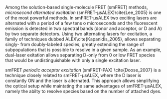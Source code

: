 Among the solution-based single-molecule FRET (smFRET)
methods, *microsecond alternated excitation* 
(smFRET-μsALEX)\cite{Lee_2005} is one of the most powerful
methods. In smFRET-μsALEX two exciting lasers are alternated with a
period of a few tens o microseconds and the fluorescent emission is
detected in two spectral bands (donor and acceptor, or D and A) by two 
separate detectors. Using two alternating lasers for excitation,
a family of techniques dubbed ALEX\cite{Kapanidis_2005}, allows separating 
singly- from doubly-labeled species, greatly extending the range of subpopulations that is possible to resolve in a given sample. 
As an example, dual-laser exitation allows separating D-only from 0 or low FRET species that would be undistinguishable with only a single excitation laser.

smFRET *periodic acceptor excitation* (smFRET-PAX) \cite{Doose_2007} is a technique closely related to smFRET-μsALEX, where the D laser is constantly ON and the  laser is alternated. This approach allows simplifying the optical
setup while maintating the same advantages of smFRET-μsALEX, namely the abilty
to resolve species based on the number of attached dyes.